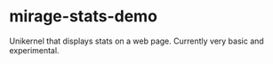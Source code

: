 # mirage-stats-demo
Unikernel that displays stats on a web page. Currently very basic and experimental.
